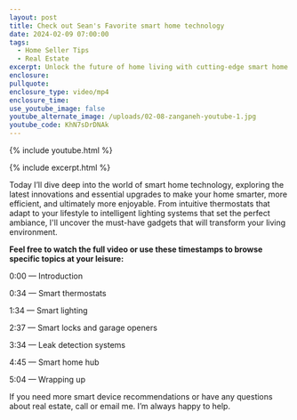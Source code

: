 ```yaml
---
layout: post
title: Check out Sean's Favorite smart home technology
date: 2024-02-09 07:00:00
tags:
  - Home Seller Tips
  - Real Estate
excerpt: Unlock the future of home living with cutting-edge smart home technology.
enclosure:
pullquote:
enclosure_type: video/mp4
enclosure_time:
use_youtube_image: false
youtube_alternate_image: /uploads/02-08-zanganeh-youtube-1.jpg
youtube_code: KhN7sDrDNAk
---
```

{% include youtube.html %}

{% include excerpt.html %}

Today I’ll dive deep into the world of smart home technology, exploring the latest innovations and essential upgrades to make your home smarter, more efficient, and ultimately more enjoyable. From intuitive thermostats that adapt to your lifestyle to intelligent lighting systems that set the perfect ambiance, I'll uncover the must-have gadgets that will transform your living environment.

**Feel free to watch the full video or use these timestamps to browse specific topics at your leisure:**

0:00 — Introduction

0:34 — Smart thermostats

1:34 — Smart lighting

2:37 — Smart locks and garage openers

3:34 — Leak detection systems

4:45 — Smart home hub

5:04 — Wrapping up

If you need more smart device recommendations or have any questions about real estate, call or email me. I’m always happy to help.